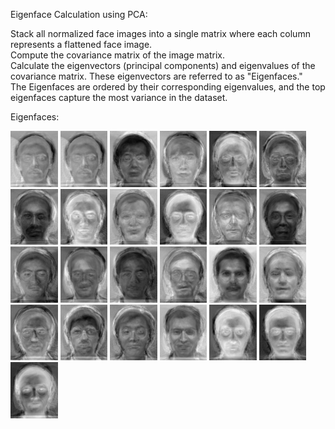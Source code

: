 
Eigenface Calculation using PCA:

Stack all normalized face images into a single matrix where each column represents a flattened face image. <br />
Compute the covariance matrix of the image matrix. <br />
Calculate the eigenvectors (principal components) and eigenvalues of the covariance matrix. These eigenvectors are referred to as "Eigenfaces." <br/>
The Eigenfaces are ordered by their corresponding eigenvalues, and the top eigenfaces capture the most variance in the dataset. <br />

Eigenfaces:
<div>
    <img src="/output/eigenfaces/PCA/eigenface0.png" width=15% alt="Image 1">
    <img src="/output/eigenfaces/PCA/eigenface0.png" width=15% alt="Image 2">
    <img src="/output/eigenfaces/PCA/eigenface1.png" width=15% alt="Image 3">
    <img src="/output/eigenfaces/PCA/eigenface10.png" width=15% alt="Image 4">
    <img src="/output/eigenfaces/PCA/eigenface11.png" width=15% alt="Image 5">
    <img src="/output/eigenfaces/PCA/eigenface12.png" width=15% alt="Image 6">
    <img src="/output/eigenfaces/PCA/eigenface13.png" width=15% alt="Image 7">
    <img src="/output/eigenfaces/PCA/eigenface14.png" width=15% alt="Image 8">
    <img src="/output/eigenfaces/PCA/eigenface15.png" width=15% alt="Image 9">
    <img src="/output/eigenfaces/PCA/eigenface16.png" width=15% alt="Image 10">
    <img src="/output/eigenfaces/PCA/eigenface17.png" width=15% alt="Image 11">
    <img src="/output/eigenfaces/PCA/eigenface18.png" width=15% alt="Image 12">
    <img src="/output/eigenfaces/PCA/eigenface19.png" width=15% alt="Image 13">
    <img src="/output/eigenfaces/PCA/eigenface2.png" width=15%  alt="Image 14">
    <img src="/output/eigenfaces/PCA/eigenface20.png" width=15% alt="Image 15">
    <img src="/output/eigenfaces/PCA/eigenface21.png" width=15% alt="Image 16">
    <img src="/output/eigenfaces/PCA/eigenface22.png" width=15% alt="Image 17">
    <img src="/output/eigenfaces/PCA/eigenface23.png" width=15% alt="Image 18">
    <img src="/output/eigenfaces/PCA/eigenface3.png" width=15%  alt="Image 19">
    <img src="/output/eigenfaces/PCA/eigenface4.png" width=15%  alt="Image 20">
    <img src="/output/eigenfaces/PCA/eigenface5.png" width=15%  alt="Image 21">
    <img src="/output/eigenfaces/PCA/eigenface6.png" width=15%  alt="Image 22">
    <img src="/output/eigenfaces/PCA/eigenface7.png" width=15%  alt="Image 23">
    <img src="/output/eigenfaces/PCA/eigenface8.png" width=15%  alt="Image 24">
    <img src="/output/eigenfaces/PCA/eigenface9.png" width=15%  alt="Image 25">
</div>
